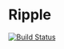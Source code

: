 # Ripple

[![Build Status](https://github.com/bgross/Ripple.jl/actions/workflows/CI.yml/badge.svg?branch=main)](https://github.com/bgross/Ripple.jl/actions/workflows/CI.yml?query=branch%3Amain)
